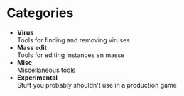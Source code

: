 # Categories
* **Virus**
<br> Tools for finding and removing viruses
* **Mass edit**
<br> Tools for editing instances en masse
* **Misc**
<br> Miscellaneous tools
* **Experimental**
<br> Stuff you probably shouldn't use in a production game

